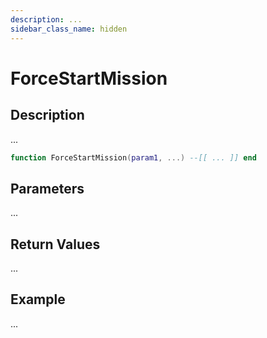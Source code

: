 ```yaml
---
description: ...
sidebar_class_name: hidden
---
```


# ForceStartMission

## Description

...

```lua
function ForceStartMission(param1, ...) --[[ ... ]] end
```

## Parameters

...

## Return Values

...

## Example

...

